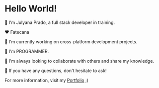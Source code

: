 # Hello World!

👋 I'm Julyana Prado, a full stack developer in training.

❤️ Fatecana

🔭 I'm currently working on cross-platform development projects.

🌱 I'm PROGRAMMER.

👯 I'm always looking to collaborate with others and share my knowledge.

💬 If you have any questions, don't hesitate to ask!

For more information, visit my [Portfolio](https://86c42919-63fd-4d5c-975c-e06e43042b18-00-2vlox1low0mkr.worf.replit.dev/) ;)

